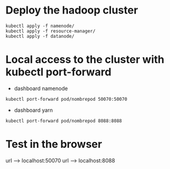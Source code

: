 
# Deploy the hadoop cluster
```
kubectl apply -f namenode/
kubectl apply -f resource-manager/
kubectl apply -f datanode/
```


# Local access to the cluster with kubectl port-forward

- dashboard namenode

```
kubectl port-forward pod/nombrepod 50070:50070
```

- dashboard yarn
```
kubectl port-forward pod/nombrepod 8088:8088
```

# Test in the browser

url --> localhost:50070
url --> localhost:8088



